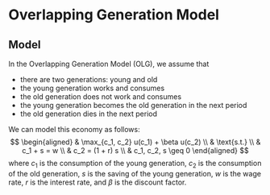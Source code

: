 # Overlapping Generation Model

## Model
In the Overlapping Generation Model (OLG), we assume that 
* there are two generations: young and old
* the young generation works and consumes
* the old generation does not work and consumes
* the young generation becomes the old generation in the next period
* the old generation dies in the next period

We can model this economy as follows:
$$
\begin{aligned}
& \max_{c_1, c_2} u(c_1) + \beta u(c_2) \\
& \text{s.t.} \\
& c_1 + s = w \\
& c_2 = (1 + r) s \\
& c_1, c_2, s \geq 0
\end{aligned}
$$
where $c_1$ is the consumption of the young generation, $c_2$ is the consumption of the old generation, $s$ is the saving of the young generation, $w$ is the wage rate, $r$ is the interest rate, and $\beta$ is the discount factor.